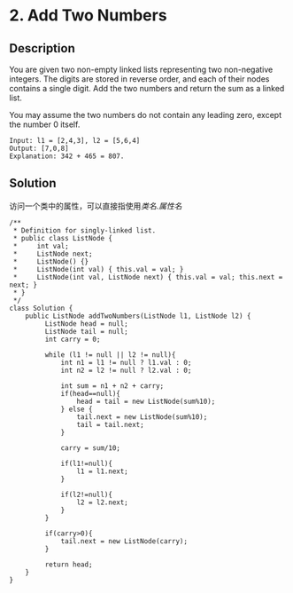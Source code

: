 # 2. Add Two Numbers

## Description

You are given two non-empty linked lists representing two non-negative integers. The digits are stored in reverse order, and each of their nodes contains a single digit. Add the two numbers and return the sum as a linked list.

You may assume the two numbers do not contain any leading zero, except the number 0 itself.

```
Input: l1 = [2,4,3], l2 = [5,6,4]
Output: [7,0,8]
Explanation: 342 + 465 = 807.
```
## Solution

访问一个类中的属性，可以直接指使用*类名.属性名*

```
/**
 * Definition for singly-linked list.
 * public class ListNode {
 *     int val;
 *     ListNode next;
 *     ListNode() {}
 *     ListNode(int val) { this.val = val; }
 *     ListNode(int val, ListNode next) { this.val = val; this.next = next; }
 * }
 */
class Solution {
    public ListNode addTwoNumbers(ListNode l1, ListNode l2) {
         ListNode head = null;
         ListNode tail = null;
         int carry = 0;
         
         while (l1 != null || l2 != null){
             int n1 = l1 != null ? l1.val : 0;
             int n2 = l2 != null ? l2.val : 0;

             int sum = n1 + n2 + carry;
             if(head==null){
                 head = tail = new ListNode(sum%10);
             } else {
                 tail.next = new ListNode(sum%10);
                 tail = tail.next;
             }

             carry = sum/10;

             if(l1!=null){
                 l1 = l1.next;
             }

             if(l2!=null){
                 l2 = l2.next;
             }
         }

         if(carry>0){
             tail.next = new ListNode(carry);
         }

         return head;
    }
}
```
